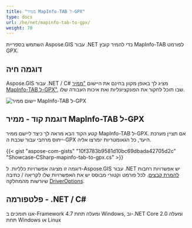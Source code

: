 ```yaml
---
title: "ממיר MapInfo-TAB ל-GPX"
type: docs
url: /he/net/mapinfo-tab-to-gpx/
weight: 70
---
```


השתמש בספריית Aspose.GIS עבור .NET כדי להמיר קובץ MapInfo-TAB לפורמט GPX.

## **דוגמה חיה**

Aspose.GIS עבור .NET / C# מציג לך באופן מקוון בחינם את היישום ["ממיר MapInfo-TAB ל-GPX"](https://products.aspose.app/gis/conversion/mapinfo-tab-to-gpx), שבו תוכל לחקור את הפונקציונליות ואת איכות העבודה שלו.

![יישום ממיר MapInfo-TAB ל-GPX](conversion.png)

## **דוגמת קוד - ממיר MapInfo-TAB ל-GPX**

קטע הקוד הבא מראה לך כיצד ליישם ממיר MapInfo-TAB ל-GPX. אם תציין מערכת ייחוס מרחבי עבור שכבת ה-GPX היעד, כל הגאומטריות יומרצו אליה. 

{{< gist "aspose-com-gists" "10f3783b9581d10bc69dbada42705d2c" "Showcase-CSharp-mapinfo-tab-to-gpx.cs" >}}

דוגמה זו מציגה אפשרויות כלליות. ל-Aspose.GIS עבור .NET יש אפשרויות רחבות [להמרת קבצים](https://docs.aspose.com/gis/net/vector-layers/). לכל פורמט וקטורי מבוסס יש את האפשרויות שלו לקריאה / כתיבה שיורשות מהמחלקה [DriverOptions](https://reference.aspose.com/gis/net/aspose.gis/driveroptions).

## **פלטפורמה - .NET / C#**

אנו תומכים ב-Framework 4.7 ומעלה תחת Windows, וב-.NET Core 2.0 ומעלה תחת Windows או Linux
